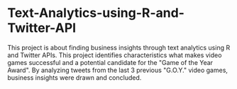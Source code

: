 # Text-Analytics-using-R-and-Twitter-API
This project is about finding business insights through text analytics using R and Twitter APIs. This project identifies characteristics what makes video games successful and a potential candidate for the "Game of the Year Award". By analyzing tweets from the last 3 previous "G.O.Y." video games, business insights were drawn and concluded.
